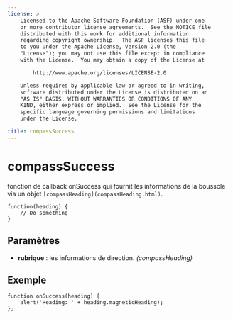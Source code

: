 ```yaml
---
license: >
    Licensed to the Apache Software Foundation (ASF) under one
    or more contributor license agreements.  See the NOTICE file
    distributed with this work for additional information
    regarding copyright ownership.  The ASF licenses this file
    to you under the Apache License, Version 2.0 (the
    "License"); you may not use this file except in compliance
    with the License.  You may obtain a copy of the License at

        http://www.apache.org/licenses/LICENSE-2.0

    Unless required by applicable law or agreed to in writing,
    software distributed under the License is distributed on an
    "AS IS" BASIS, WITHOUT WARRANTIES OR CONDITIONS OF ANY
    KIND, either express or implied.  See the License for the
    specific language governing permissions and limitations
    under the License.

title: compassSuccess
---
```


# compassSuccess

fonction de callback onSuccess qui fournit les informations de la boussole via un objet `[compassHeading](compassHeading.html)`.

    function(heading) {
        // Do something
    }
    

## Paramètres

*   **rubrique** : les informations de direction. *(compassHeading)*

## Exemple

    function onSuccess(heading) {
        alert('Heading: ' + heading.magneticHeading);
    };